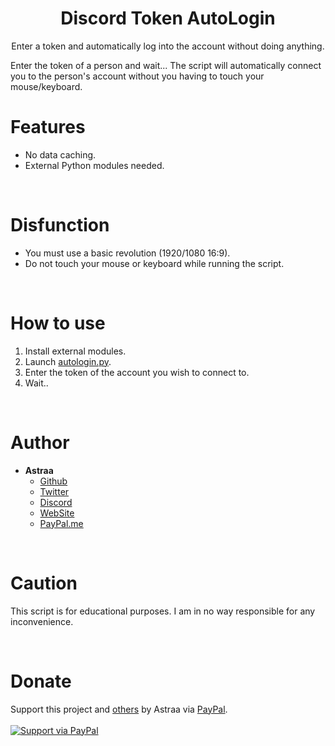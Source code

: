 <h1 align="center">Discord Token AutoLogin</h1>
<p align="center">Enter a token and automatically log into the account without doing anything.</p>
Enter the token of a person and wait... The script will automatically connect you to the person's account without you having to touch your mouse/keyboard.

# Features
 - No data caching.
 - External Python modules needed.
 
<br>

# Disfunction
 - You must use a basic revolution (1920/1080 16:9).
 - Do not touch your mouse or keyboard while running the script.

<br>

# How to use
 1. Install external modules.
 2. Launch [autologin.py](autologin.py).
 3. Enter the token of the account you wish to connect to.
 4. Wait..
 
<br>

# Author
- **Astraa**
    - [Github](https://github.com/AstraaDev)
    - [Twitter](https://twitter.com/AstraaDev)
    - [Discord](https://discord.gg/pUZrFnabvd)
    - [WebSite](http://astraadev.club/)
    - [PayPal.me](https://www.paypal.com/paypalme/fmrhrt)
 
<br>

# Caution
This script is for educational purposes. I am in no way responsible for any inconvenience.

<br>

# Donate
Support this project and [others](https://github.com/AstraaDev) by Astraa via [PayPal](https://www.paypal.com/).
<br>
<br>
<a href="https://www.paypal.me/fmrhrt/">
  <img alt="Support via PayPal" src="https://cdn.rawgit.com/twolfson/paypal-github-button/1.0.0/dist/button.svg"/>
</a>
